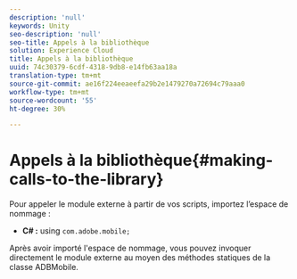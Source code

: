 ```yaml
---
description: 'null'
keywords: Unity
seo-description: 'null'
seo-title: Appels à la bibliothèque
solution: Experience Cloud
title: Appels à la bibliothèque
uuid: 74c30379-6cdf-4318-9db8-e14fb63aa18a
translation-type: tm+mt
source-git-commit: ae16f224eeaeefa29b2e1479270a72694c79aaa0
workflow-type: tm+mt
source-wordcount: '55'
ht-degree: 30%

---
```



# Appels à la bibliothèque{#making-calls-to-the-library}

Pour appeler le module externe à partir de vos scripts, importez l’espace de nommage :

* **C# :** using `com.adobe.mobile;`

Après avoir importé l&#39;espace de nommage, vous pouvez invoquer directement le module externe au moyen des méthodes statiques de la classe ADBMobile.
